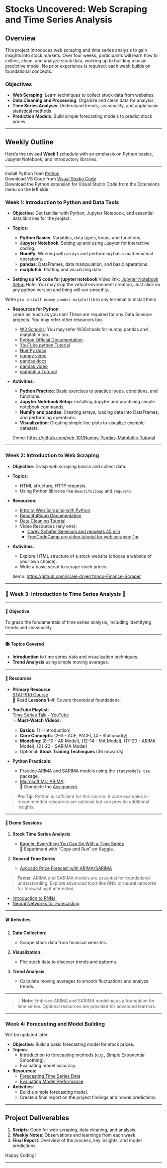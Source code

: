 # Stocks Uncovered: Web Scraping and Time Series Analysis

## Overview
This project introduces web scraping and time series analysis to gain insights into stock markets. Over four weeks, participants will learn how to collect, clean, and analyze stock data, working up to building a basic predictive model. No prior experience is required; each week builds on foundational concepts.

### Objectives
- **Web Scraping**: Learn techniques to collect stock data from websites.
- **Data Cleaning and Processing**: Organize and clean data for analysis.
- **Time Series Analysis**: Understand trends, seasonality, and apply basic statistical methods.
- **Prediction Models**: Build simple forecasting models to predict stock prices.

---

## Weekly Outline

Here’s the revised **Week 1** schedule with an emphasis on Python basics, Jupyter Notebook, and introductory libraries.

---
Install Python from [Python](https://www.python.org/downloads/)<br>
Download VS Code from [Visual Studio Code](https://code.visualstudio.com/)<br>
Download the Python extension for Visual Studio Code from the Extensions menu on the left side.<br>

### **Week 1: Introduction to Python and Data Tools**
- **Objective**: Get familiar with Python, Jupyter Notebook, and essential data libraries for the project.
- **Topics**:
  - **Python Basics**: Variables, data types, loops, and functions.
  - **Jupyter Notebook**: Setting up and using Jupyter for interactive coding.
  - **NumPy**: Working with arrays and performing basic mathematical operations.
  - **pandas**: DataFrames, data manipulation, and basic operations.
  - **matplotlib**: Plotting and visualizing data.

- **Setting up VS code for jupyter notebook**
Video link: [Jupyter Notebook Setup](https://youtu.be/suAkMeWJ1yE)
Note: You may skip the virtual environment creation, Just click on any python version and thing will run smoothly...

Write `pip install numpy pandas matplotlib` in any terminal to install them.

- **Resources for Python**:<br>
Learn as much as you can! These are required for any Data Science projects. You may refer other resources too.
  - [W3 Schools](https://www.w3schools.com/python/): You may refer W3Schools for numpy pandas and matplotlib too.
  - [Python Official Documentation](https://docs.python.org/3.13/tutorial/index.html)
  - [YouTube python Tutorial](https://youtu.be/kqtD5dpn9C8?si=GkOcxIJrRW_oS-Kd)
  - [NumPy docs](https://numpy.org/doc/2.1/user/absolute_beginners.html)
  - [numpy video](https://www.youtube.com/watch?v=QUT1VHiLmmI)
  - [pandas docs](https://pandas.pydata.org/docs/getting_started/intro_tutorials/index.html)
  - [pandas video](https://www.youtube.com/watch?v=dUpyC40cF6Q&list=PLUaB-1hjhk8GZOuylZqLz-Qt9RIdZZMBE)
  - [matplotlib Tutorial](https://matplotlib.org/stable/tutorials/introductory/pyplot.html)

- **Activities**:
  - **Python Practice**: Basic exercises to practice loops, conditions, and functions.
  - **Jupyter Notebook Setup**: Installing Jupyter and practicing simple notebook commands.
  - **NumPy and pandas**: Creating arrays, loading data into DataFrames, and performing operations.
  - **Visualization**: Creating simple line plots to visualize example datasets.

  Demo: https://github.com/veb-101/Numpy-Pandas-Matplotlib-Tutorial

---

### **Week 2: Introduction to Web Scraping** 
- **Objective**: Grasp web scraping basics and collect data.
- **Topics**:
  - HTML structure, HTTP requests.
  - Using Python libraries like `BeautifulSoup` and `requests`.
- **Resources**:
  - [Intro to Web Scraping with Python](https://realpython.com/beautiful-soup-web-scraper-python/)
  - [BeautifulSoup Documentation](https://www.crummy.com/software/BeautifulSoup/bs4/doc/)
  - [Data Cleaning Tutorial](https://realpython.com/python-data-cleaning-numpy-pandas/)
  - Video Resources (any one):
    - [Corey Schafer Selenium and requests 45 min](https://youtu.be/ng2o98k983k)
    - [FreeCodeCamp.org video tutorial for web scraping 1hr](https://youtu.be/XVv6mJpFOb0)
- **Activities**:
  - Explore HTML structure of a stock website (choose a website of your own choice).
  - Write a basic script to scrape stock prices.

  demo: https://github.com/israel-dryer/Yahoo-Finance-Scraper
---

### 🌟 **Week 3: Introduction to Time Series Analysis** 🌟

---

#### 🎯 **Objective**  
To grasp the fundamentals of time series analysis, including identifying trends and seasonality.

---

#### 📚 **Topics Covered**  
- **Introduction** to time series data and visualization techniques.  
- **Trend Analysis** using simple moving averages.  

---

#### 📘 **Resources**  

- **Primary Resource**:  
  [STAT-510 Course](https://online.stat.psu.edu/stat510/)  
  📖 Read **Lessons 1–4**: Covers theoretical foundations.  

- **YouTube Playlist**:  
  [Time Series Talk - YouTube](https://youtube.com/playlist?list=PLvcbYUQ5t0UHOLnBzl46_Q6QKtFgfMGc3&si=13gDb1CX8mSScfAb)  
  ✨ **Must-Watch Videos**:  
  - **Basics**: (1 - Introduction)  
  - **Core Concepts**: (2–3 - ACF, PACF), (4 - Stationarity)  
  - **Modeling**: (8–10 - AR Model), (12–14 - MA Model), (17–20 - ARIMA Model), (21–23 - SARIMA Model)  
  - Optional: **Stock Trading Techniques** (36 onwards).

- **Python Practicals**:  
  - Practice ARIMA and SARIMA models using the `statsmodels.tsa` package.  
  - [Microsoft ML: ARIMA](https://github.com/microsoft/ML-For-Beginners/tree/main/7-TimeSeries/2-ARIMA):  
    📂 Complete the [Assignment](https://github.com/microsoft/ML-For-Beginners/blob/main/7-TimeSeries/2-ARIMA/assignment.md).  

> **Pro Tip**: Python is sufficient for this course. R code examples in recommended resources are optional but can provide additional insights.

---

#### 🔬 **Demo Sessions**  

1. **Stock Time Series Analysis**:  
   - [Kaggle: Everything You Can Do With a Time Series](https://www.kaggle.com/code/thebrownviking20/everything-you-can-do-with-a-time-series)  
     🧪 Experiment with “Copy and Run” on Kaggle.  

2. **General Time Series**:  
   - [Avocado Price Forecast with ARIMA/SARIMA](https://www.kaggle.com/code/tanmay111999/avocado-price-forecast-arima-sarima-detailed#Time-Series-Analysis)  

> **Focus**: ARIMA and SARIMA models are essential for foundational understanding. Explore advanced tools like RNN or neural networks for forecasting if interested:  
  - [Introduction to RNNs](https://en.wikipedia.org/wiki/Recurrent_neural_network)  
  - [Neural Networks for Forecasting](https://medium.com/microsoftazure/neural-networks-for-forecasting-financial-and-economic-time-series-6aca370ff412)  

---

#### 🛠️ **Activities**  

1. **Data Collection**:  
   - Scrape stock data from financial websites.  

2. **Visualization**:  
   - Plot stock data to discover trends and patterns.  

3. **Trend Analysis**:  
   - Calculate moving averages to smooth fluctuations and analyze trends.  

--- 

> 💡 **Note**: Embrace ARIMA and SARIMA modeling as a foundation for time series. Optional resources are provided for advanced learners.  

--- 
### **Week 4: Forecasting and Model Building**
Will be updated later
- **Objective**: Build a basic forecasting model for stock prices.
- **Topics**:
  - Introduction to forecasting methods (e.g., Simple Exponential Smoothing).
  - Evaluating model accuracy.
- **Resources**:
  - [Forecasting Time Series Data](https://www.machinelearningplus.com/time-series/)
  - [Evaluating Model Performance](https://towardsdatascience.com/evaluation-metrics-for-regression-models-75db4a33154b)
- **Activities**:
  - Build a simple forecasting model.
  - Create a final report on the project findings and model predictions.

---

## Project Deliverables
1. **Scripts**: Code for web scraping, data cleaning, and analysis.
2. **Weekly Notes**: Observations and learnings from each week.
3. **Final Report**: Overview of the process, key insights, and model predictions.

Happy Coding!

---